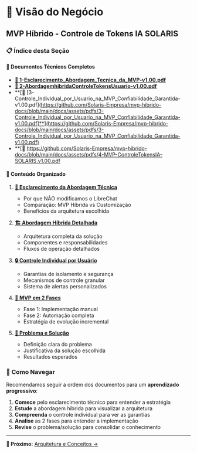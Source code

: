 # 🎯 Visão do Negócio
## MVP Híbrido - Controle de Tokens IA SOLARIS

### 📋 **Índice desta Seção**

#### 📄 **Documentos Técnicos Completos**
- **[📄 1-Esclarecimento_Abordagem_Tecnica_da_MVP-v1.00.pdf](https://github.com/Solaris-Empresa/mvp-hibrido-docs/blob/main/docs/assets/pdfs/1-Esclarecimento_Abordagem_Tecnica_da_MVP-v1.00.pdf)**
- **[📄 2-AbordagemhibridaControleTokensUsuario-v1.00.pdf](https://github.com/Solaris-Empresa/mvp-hibrido-docs/blob/main/docs/assets/pdfs/2-AbordagemhibridaControleTokensUsuario-v1.00.pdf)**
- **[📄 [3-Controle_Individual_por_Usuario_na_MVP_Confiabilidade_Garantida-v1.00.pdf](https://github.com/Solaris-Empresa/mvp-hibrido-docs/blob/main/docs/assets/pdfs/3-Controle_Individual_por_Usuario_na_MVP_Confiabilidade_Garantida-v1.00.pdf]**](https://github.com/Solaris-Empresa/mvp-hibrido-docs/blob/main/docs/assets/pdfs/3-Controle_Individual_por_Usuario_na_MVP_Confiabilidade_Garantida-v1.00.pdf)
- **[📄 https://github.com/Solaris-Empresa/mvp-hibrido-docs/blob/main/docs/assets/pdfs/4-MVP-ControleTokensIA-SOLARIS.v1.00.pdf
#### 📖 **Conteúdo Organizado**

1. **[🎯 Esclarecimento da Abordagem Técnica](esclarecimento-tecnico.md)**
   - Por que NÃO modificamos o LibreChat
   - Comparação: MVP Híbrida vs Customização
   - Benefícios da arquitetura escolhida

2. **[🏗️ Abordagem Híbrida Detalhada](abordagem-hibrida.md)**
   - Arquitetura completa da solução
   - Componentes e responsabilidades
   - Fluxos de operação detalhados

3. **[🔒 Controle Individual por Usuário](controle-individual.md)**
   - Garantias de isolamento e segurança
   - Mecanismos de controle granular
   - Sistema de alertas personalizados

4. **[🚀 MVP em 2 Fases](mvp-duas-fases.md)**
   - Fase 1: Implementação manual
   - Fase 2: Automação completa
   - Estratégia de evolução incremental

5. **[🎯 Problema e Solução](problema-solucao.md)**
   - Definição clara do problema
   - Justificativa da solução escolhida
   - Resultados esperados

### 🎯 **Como Navegar**

Recomendamos seguir a ordem dos documentos para um **aprendizado progressivo**:

1. **Comece** pelo esclarecimento técnico para entender a estratégia
2. **Estude** a abordagem híbrida para visualizar a arquitetura
3. **Compreenda** o controle individual para ver as garantias
4. **Analise** as 2 fases para entender a implementação
5. **Revise** o problema/solução para consolidar o conhecimento



---

**📖 Próximo:** [Arquitetura e Conceitos →](../02-arquitetura/)

